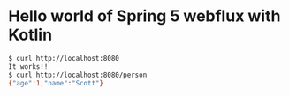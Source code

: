 # Hello world of Spring 5 webflux with Kotlin

```bash
$ curl http://localhost:8080
It works!!
$ curl http://localhost:8080/person
{"age":1,"name":"Scott"}
```